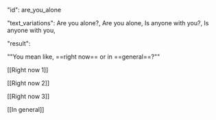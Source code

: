 "id": are_you_alone

"text_variations":
Are you alone?, Are you alone, Is anyone with you?, Is anyone with you,

"result":

""You mean like, ==right now== or in ==general==?""

[[Right now 1]]

[[Right now 2]]

[[Right now 3]]

[[In general]]